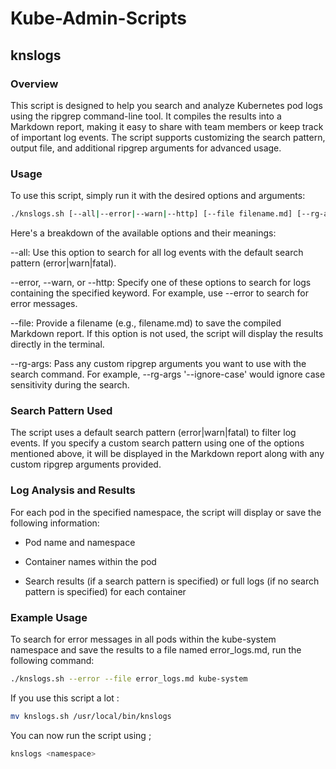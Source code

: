 # Kube-Admin-Scripts

## knslogs

### Overview

This script is designed to help you search and analyze Kubernetes pod logs using the ripgrep command-line tool. It compiles the results into a Markdown report, making it easy to share with team members or keep track of important log events. The script supports customizing the search pattern, output file, and additional ripgrep arguments for advanced usage.


### Usage

To use this script, simply run it with the desired options and arguments:


```bash
./knslogs.sh [--all|--error|--warn|--http] [--file filename.md] [--rg-args 'custom rg arguments'] <namespace>
```

Here's a breakdown of the available options and their meanings:



--all: Use this option to search for all log events with the default search pattern (error|warn|fatal).

--error, --warn, or --http: Specify one of these options to search for logs containing the specified keyword. For example, use --error to search for error messages.

--file: Provide a filename (e.g., filename.md) to save the compiled Markdown report. If this option is not used, the script will display the results directly in the terminal.

--rg-args: Pass any custom ripgrep arguments you want to use with the search command. For example, --rg-args '--ignore-case' would ignore case sensitivity during the search.

### Search Pattern Used

The script uses a default search pattern (error|warn|fatal) to filter log events. If you specify a custom search pattern using one of the options mentioned above, it will be displayed in the Markdown report along with any custom ripgrep arguments provided.


### Log Analysis and Results

For each pod in the specified namespace, the script will display or save the following information:

- Pod name and namespace

- Container names within the pod

- Search results (if a search pattern is specified) or full logs (if no search pattern is specified) for each container


### Example Usage

To search for error messages in all pods within the kube-system namespace and save the results to a file named error_logs.md, run the following command:


```bash
./knslogs.sh --error --file error_logs.md kube-system
```

If you use this script a lot :

```bash
mv knslogs.sh /usr/local/bin/knslogs
```

You can now run the script using ;
```bash
knslogs <namespace>
```
